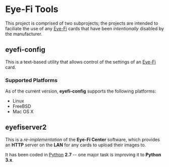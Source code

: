 # Eye-Fi Tools #

This project is comprised of two subprojects; the projects are intended to faciliate the use of any [Eye-Fi][1] cards
that have been _intentionally_ disabled by the manufacturer.


## eyefi-config ##

This is a text-based utility that allows control of the settings of an [Eye-Fi][1] card.


### Supported Platforms ###

As of the current version, **eyefi-config** supports the following platforms:
- Linux
- FreeBSD
- Mac OS X


## eyefiserver2 ##

This is a _re-implementation_ of the **Eye-Fi Center** software, which provides an **HTTP** server on the **LAN** for
any cards to upload their images to.

It has been coded in [Python][2] **2.7** -- one major task is improving it to **Python 3.x**.




[1]:	<http://eye.fi>
[2]:	<https://python.org>
